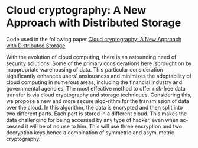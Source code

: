 # Cloud cryptography: A New Approach with Distributed Storage
 
Code used in the following paper [Cloud cryptography: A New Approach with Distributed Storage](https://www.sciencepubco.com/index.php/ijet/article/view/15519/6455)
 
With  the  evolution  of  cloud  computing,  there  is  an  astounding  need  of  security  solutions.  Some  of  the  primary  considerations here  isbrought on by inappropriate warehousing of data. This particular consideration significantly enhances users' anxiousness and minimizes the adoptability of cloud computing in numerous areas, including the financial industry and governmental agencies. The most effective method to offer risk-free data transfer is via cloud cryptography and storage techniques. Considering this, we propose a new and more secure  algo-rithm  for  the  transmission  of  data  over  the  cloud.  In this  algorithm,  the  data  is  encrypted  and then  split into  two  different parts. Each part is stored in a different cloud. This makes the data challenging for being accessed by any type of hacker, even when ac-cessed it will be of no use to him. This will use three encryption and two decryption keys,hence a combination of symmetric and asym-metric cryptography.
